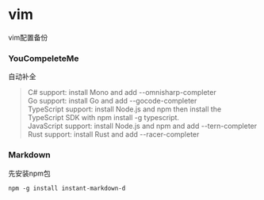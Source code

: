 # vim
vim配置备份

### YouCompeleteMe

自动补全
> C# support: install Mono and add --omnisharp-completer  
> Go support: install Go and add --gocode-completer  
> TypeScript support: install Node.js and npm then install the TypeScript SDK with npm install -g typescript.  
> JavaScript support: install Node.js and npm and add --tern-completer  
> Rust support: install Rust and add --racer-completer  


### Markdown
先安装npm包
```
npm -g install instant-markdown-d
```

